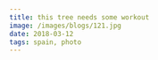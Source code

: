 ```yaml
---
title: this tree needs some workout
image: /images/blogs/121.jpg
date: 2018-03-12
tags: spain, photo
---
```

